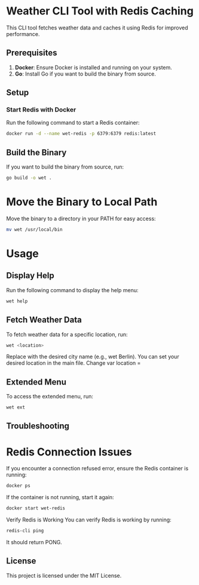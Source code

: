 # Weather CLI Tool with Redis Caching

This CLI tool fetches weather data and caches it using Redis for improved performance.

## Prerequisites

1. **Docker**: Ensure Docker is installed and running on your system.
2. **Go**: Install Go if you want to build the binary from source.

## Setup

### Start Redis with Docker
Run the following command to start a Redis container:
```bash
docker run -d --name wet-redis -p 6379:6379 redis:latest
```

## Build the Binary
If you want to build the binary from source, run:
```bash
go build -o wet .
```

# Move the Binary to Local Path
Move the binary to a directory in your PATH for easy access:
```bash
mv wet /usr/local/bin
```

# Usage
## Display Help
Run the following command to display the help menu:
```bash
wet help
```
## Fetch Weather Data
To fetch weather data for a specific location, run:
```bash
wet <location>
```
Replace <location> with the desired city name (e.g., wet Berlin). You can set your desired location in the main file. Change var location = <yourCity>

## Extended Menu
To access the extended menu, run:
```bash
wet ext
```

## Troubleshooting
# Redis Connection Issues
If you encounter a connection refused error, ensure the Redis container is running:
```bash
docker ps
```

If the container is not running, start it again:
```bash
docker start wet-redis
```

Verify Redis is Working
You can verify Redis is working by running:
```bash
redis-cli ping
```
It should return PONG.

## License
This project is licensed under the MIT License.